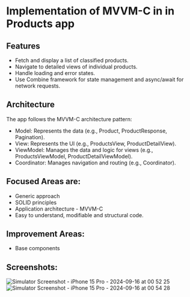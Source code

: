

# Implementation of MVVM-C in in Products app

## Features
- Fetch and display a list of classified products.
- Navigate to detailed views of individual products.
- Handle loading and error states.
- Use Combine framework for state management and async/await for network requests.

## Architecture
The app follows the MVVM-C architecture pattern:

- Model: Represents the data (e.g., Product, ProductResponse, Pagination).
- View: Represents the UI (e.g., ProductsView, ProductDetailView).
- ViewModel: Manages the data and logic for views (e.g., ProductsViewModel, ProductDetailViewModel).
- Coordinator: Manages navigation and routing (e.g., Coordinator).

## Focused Areas are:
- Generic approach
- SOLID principles
- Application architecture - MVVM-C 
- Easy to understand, modifiable and structural code. 


## Improvement Areas:
- Base components


## Screenshots:
![Simulator Screenshot - iPhone 15 Pro - 2024-09-16 at 00 52 25](https://github.com/user-attachments/assets/0e68889d-7c56-43d7-aa47-08d6b65750d0)
![Simulator Screenshot - iPhone 15 Pro - 2024-09-16 at 00 54 28](https://github.com/user-attachments/assets/1c6cdda0-56a2-424e-81e3-fe1e78e38b13)

